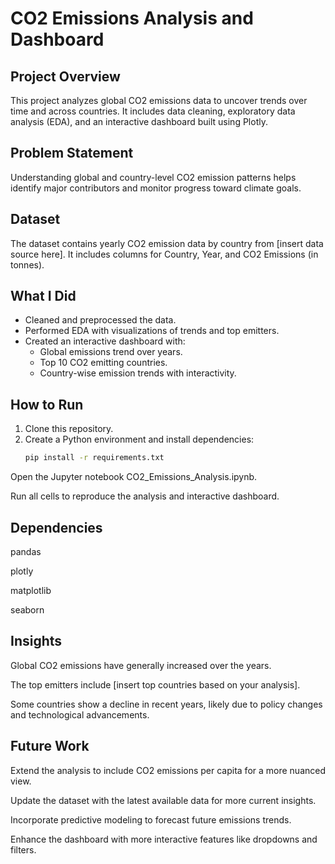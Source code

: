 # CO2 Emissions Analysis and Dashboard

## Project Overview
This project analyzes global CO2 emissions data to uncover trends over time and across countries. It includes data cleaning, exploratory data analysis (EDA), and an interactive dashboard built using Plotly.

## Problem Statement
Understanding global and country-level CO2 emission patterns helps identify major contributors and monitor progress toward climate goals.

## Dataset
The dataset contains yearly CO2 emission data by country from [insert data source here]. It includes columns for Country, Year, and CO2 Emissions (in tonnes).

## What I Did
- Cleaned and preprocessed the data.
- Performed EDA with visualizations of trends and top emitters.
- Created an interactive dashboard with:
  - Global emissions trend over years.
  - Top 10 CO2 emitting countries.
  - Country-wise emission trends with interactivity.

## How to Run
1. Clone this repository.
2. Create a Python environment and install dependencies:
   ```bash
   pip install -r requirements.txt

Open the Jupyter notebook CO2_Emissions_Analysis.ipynb.

Run all cells to reproduce the analysis and interactive dashboard.

## Dependencies
pandas

plotly

matplotlib

seaborn

## Insights
Global CO2 emissions have generally increased over the years.

The top emitters include [insert top countries based on your analysis].

Some countries show a decline in recent years, likely due to policy changes and technological advancements.

## Future Work
Extend the analysis to include CO2 emissions per capita for a more nuanced view.

Update the dataset with the latest available data for more current insights.

Incorporate predictive modeling to forecast future emissions trends.

Enhance the dashboard with more interactive features like dropdowns and filters.

